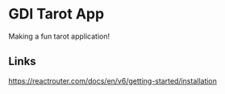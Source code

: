 # GDI Tarot App
Making a fun tarot application!




## Links
https://reactrouter.com/docs/en/v6/getting-started/installation
